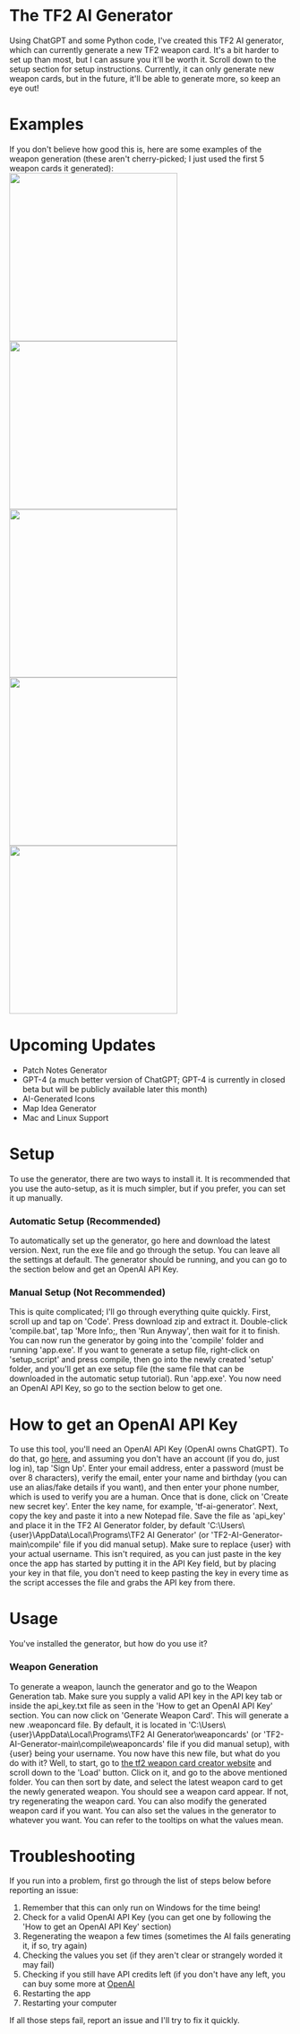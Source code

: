 # The TF2 AI Generator
Using ChatGPT and some Python code, I've created this TF2 AI generator, which can currently generate a new TF2 weapon card. It's a bit harder to set up than most, but I can assure you it'll be worth it. Scroll down to the setup section for setup instructions. Currently, it can only generate new weapon cards, but in the future, it'll be able to generate more, so keep an eye out!

# Examples
If you don't believe how good this is, here are some examples of the weapon generation (these aren't cherry-picked; I just used the first 5 weapon cards it generated): <br />
<img src="https://github.com/FatalError418/TF2-Auto-Generation/assets/139549531/1942f080-9f01-4e0b-9c23-8dbe5b27d012" width="300"/> <br />
<img src="https://github.com/FatalError418/TF2-Auto-Generation/assets/139549531/34ae155f-c418-4def-8aef-9fdccdfc13e4" width="300"/> <br />
<img src="https://github.com/FatalError418/TF2-Auto-Generation/assets/139549531/9c5be52d-6f5d-41d3-bf85-d8fc71f799f1" width="300"/> <br />
<img src="https://github.com/FatalError418/TF2-Auto-Generation/assets/139549531/65e7a6b6-90db-4cab-b7e9-91c80186ac7e" width="300"/> <br />
<img src="https://github.com/FatalError418/TF2-Auto-Generation/assets/139549531/51572c94-e077-47aa-80bc-a2822cc69dfa" width="300"/> <br />

# Upcoming Updates
- Patch Notes Generator
- GPT-4 (a much better version of ChatGPT; GPT-4 is currently in closed beta but will be publicly available later this month)
- AI-Generated Icons
- Map Idea Generator
- Mac and Linux Support

# Setup
To use the generator, there are two ways to install it. It is recommended that you use the auto-setup, as it is much simpler, but if you prefer, you can set it up manually.

### Automatic Setup (Recommended)
To automatically set up the generator, go here and download the latest version. Next, run the exe file and go through the setup. You can leave all the settings at default. The generator should be running, and you can go to the section below and get an OpenAI API Key.

### Manual Setup (Not Recommended)
This is quite complicated; I'll go through everything quite quickly. First, scroll up and tap on 'Code'. Press download zip and extract it. Double-click 'compile.bat', tap 'More Info;, then 'Run Anyway', then wait for it to finish. You can now run the generator by going into the 'compile' folder and running 'app.exe'. If you want to generate a setup file, right-click on 'setup_script' and press compile, then go into the newly created 'setup' folder, and you'll get an exe setup file (the same file that can be downloaded in the automatic setup tutorial). Run 'app.exe'. You now need an OpenAI API Key, so go to the section below to get one.

# How to get an OpenAI API Key
To use this tool, you'll need an OpenAI API Key (OpenAI owns ChatGPT). To do that, go [here](https://platform.openai.com/account/api-keys), and assuming you don't have an account (if you do, just log in), tap 'Sign Up'. Enter your email address, enter a password (must be over 8 characters), verify the email, enter your name and birthday (you can use an alias/fake details if you want), and then enter your phone number, which is used to verify you are a human. Once that is done, click on 'Create new secret key'. Enter the key name, for example, 'tf-ai-generator'. Next, copy the key and paste it into a new Notepad file. Save the file as 'api_key' and place it in the TF2 AI Generator folder, by default 'C:\\Users\\{user}\\AppData\\Local\\Programs\\TF2 AI Generator' (or 'TF2-AI-Generator-main\\compile' file if you did manual setup). Make sure to replace {user} with your actual username. This isn't required, as you can just paste in the key once the app has started by putting it in the API Key field, but by placing your key in that file, you don't need to keep pasting the key in every time as the script accesses the file and grabs the API key from there.

# Usage
You've installed the generator, but how do you use it?

### Weapon Generation
To generate a weapon, launch the generator and go to the Weapon Generation tab. Make sure you supply a valid API key in the API key tab or inside the api_key.txt file as seen in the 'How to get an OpenAI API Key' section. You can now click on 'Generate Weapon Card'. This will generate a new .weaponcard file. By default, it is located in 'C:\\Users\\{user}\\AppData\\Local\\Programs\\TF2 AI Generator\\weaponcards' (or 'TF2-AI-Generator-main\\compile\\weaponcards' file if you did manual setup), with {user} being your username. You now have this new file, but what do you do with it? Well, to start, go to [the tf2 weapon card creator website](https://gamepro5.com/programs/tf2_weapon_card_creator/) and scroll down to the 'Load' button. Click on it, and go to the above mentioned folder. You can then sort by date, and select the latest weapon card to get the newly generated weapon. You should see a weapon card appear. If not, try regenerating the weapon card. You can also modify the generated weapon card if you want. You can also set the values in the generator to whatever you want. You can refer to the tooltips on what the values mean.

# Troubleshooting
If you run into a problem, first go through the list of steps below before reporting an issue:
1. Remember that this can only run on Windows for the time being!
2. Check for a valid OpenAI API Key (you can get one by following the 'How to get an OpenAI API Key' section)
3. Regenerating the weapon a few times (sometimes the AI fails generating it, if so, try again)
4. Checking the values you set (if they aren't clear or strangely worded it may fail)
5. Checking if you still have API credits left (if you don't have any left, you can buy some more at [OpenAI](https://platform.openai.com)
6. Restarting the app
7. Restarting your computer
   
If all those steps fail, report an issue and I'll try to fix it quickly.
